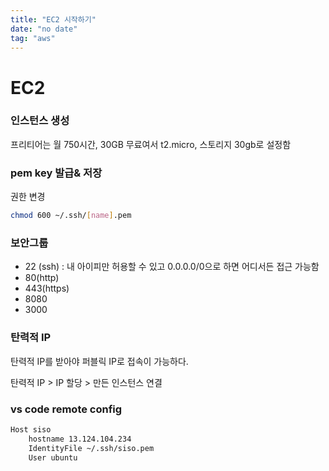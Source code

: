 ```yaml
---
title: "EC2 시작하기"
date: "no date"
tag: "aws"
---
```


# EC2

### 인스턴스 생성

프리티어는 월 750시간, 30GB 무료여서 t2.micro, 스토리지 30gb로 설정함

### pem key 발급& 저장

권한 변경

```bash
chmod 600 ~/.ssh/[name].pem
```

### 보안그룹

- 22 (ssh) : 내 아이피만 허용할 수 있고 0.0.0.0/0으로 하면 어디서든 접근 가능함
- 80(http)
- 443(https)
- 8080
- 3000

### 탄력적 IP

탄력적 IP를 받아야 퍼블릭 IP로 접속이 가능하다.

탄력적 IP > IP 할당 > 만든 인스턴스 연결

### vs code remote config

```xml
Host siso
    hostname 13.124.104.234
    IdentityFile ~/.ssh/siso.pem
    User ubuntu
```
